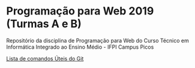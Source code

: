 # Programação para Web 2019 (Turmas A e B)
Repositório da disciplina de Programação para Web do Curso Técnico em Informática Integrado ao Ensino Médio - IFPI Campus Picos


[Lista de comandos Úteis do Git](https://gist.github.com/jesielviana/79b444d60933248e649d45e4ebbf0fb5)
